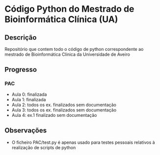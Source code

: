 # Código Python do Mestrado de Bioinformática Clínica (UA)

## Descrição

Repositório que contem todo o código de python correspondente ao mestrado de Bioinformática Clínica da Universidade de Aveiro

## Progresso

### PAC

- Aula 0: finalizada
- Aula 1: finalizada
- Aula 2: todos os ex. finalizados sem documentação
- Aula 3: todos os ex. finalizados sem documentação
- Aula 4: ex.1 finalizado sem documentação

## Observações

- O ficheiro PAC/test.py é apenas usado para testes pessoais relativos à realização de scripts de python